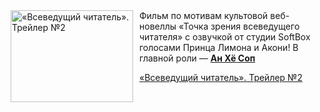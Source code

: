 <!--2025-08-20 08:00:20-->
<div class="yb">
  <div class="rss kino_kino"><a href="https://www.kino-teatr.ru/video/52702/" title="«Всеведущий читатель». Трейлер №2"><img src="https://www.kino-teatr.ru/video/2/0/52702/poster.jpg" width="196" height="147" align="left" hspace="5" style="margin: 0px 10px 0px 5px" alt="«Всеведущий читатель». Трейлер №2"/></a>Фильм по мотивам культовой веб-новеллы «Точка зрения всеведущего читателя» с озвучкой от студии SoftBox голосами Принца Лимона и Акони&#33; В главной роли — <a href=https://www.kino-teatr.ru/kino/acter/m/asia/576074/works/ target=_blank><strong>Ан Хё Соп</strong></a> <p class="titl"><a href="https://www.kino-teatr.ru/video/52702/">«Всеведущий читатель». Трейлер №2</a></p></div>
</div>
